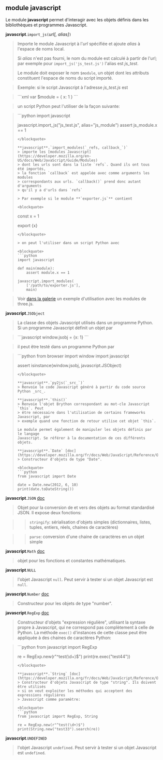 module **javascript**
---------------------

Le module **javascript** permet d'interagir avec les objets définis dans les
bibliothèques et programmes Javascript.

**javascript**.`import_js(`_url[, alias]_`)`
> Importe le module Javascript à l'_url_ spécifiée et ajoute _alias_ à
> l'espace de noms local.
>
> Si _alias_ n'est pas fourni, le nom du module est calculé à partir de l'url;
> par exemple pour `import_js('js_test.js')` l'alias est _js_test_.
>
> Le module doit exposer le nom `$module`, un objet dont les attributs
> constituent l'espace de noms du script importé.

> Exemple: si le script Javascript à l'adresse _js_test.js_ est

<blockquote>
```xml
var $module = {
    x: 1
}
```
</blockquote>

> un script Python peut l'utiliser de la façon suivante:

<blockquote>
```python
import javascript

javascript.import_js("js_test.js", alias="js_module")
assert js_module.x == 1
```
</blockquote>

**javascript**.`import_modules(`_refs, callback_`)`
> importe les [modules Javascript](https://developer.mozilla.org/en-US/docs/Web/JavaScript/Guide/Modules)
> dont les urls sont dans la liste `refs`. Quand ils ont tous été importés,
> la fonction `callback` est appelée avec comme arguments les modules
> correspondants aux urls. `callback()` prend donc autant d'arguments
> qu'il y a d'urls dans `refs`

> Par exemple si le module **`exporter.js`** contient

<blockquote>
```
const x = 1

export {x}
```
</blockquote>

> on peut l'utiliser dans un script Python avec

<blockquote>
```python
import javascript

def main(module):
    assert module.x == 1

javascript.import_modules(
    ['/path/to/exporter.js'],
    main)
```
</blockquote>

> Voir [dans la galerie](/gallery/three_webgl_interactive_cubes.html) un exemple d'utilisation avec les modules de three.js.

**javascript**.`JSObject`
> La classe des objets Javascript utilisés dans un programme Python. Si un
> programme Javascript définit un objet par

<blockquote>
```javascript
window.jsobj = {x: 1}
```
</blockquote>

> il peut être testé dans un programme Python par

<blockquote>
```python
from browser import window
import javascript

assert isinstance(window.jsobj, javascript.JSObject)
```
</blockquote>

**javascript**.`py2js(`_src_`)`
> Renvoie le code Javascript généré à partir du code source Python _src_.

**javascript**.`this()`
> Renvoie l'objet Brython correspondant au mot-cle Javascript `this`. Peut
> être nécessaire dans l'utilisation de certains frameworks Javascript, par
> exemple quand une fonction de retour utilise cet objet `this`.

Le module permet également de manipuler les objets définis par le langage
Javascript. Se référer à la documentation de ces différents objets.

**javascript**.`Date` [doc](https://developer.mozilla.org/fr/docs/Web/JavaScript/Reference/Objets_globaux/Date)
> Constructeur d'objets de type "Date".

<blockquote>
```python
from javascript import Date

date = Date.new(2012, 6, 10)
print(date.toDateString())
```
</blockquote>

**javascript**.`JSON` [doc](https://developer.mozilla.org/fr/docs/Web/JavaScript/Reference/Objets_globaux/JSON)
> Objet pour la conversion de et vers des objets au format standardisé JSON.
> Il expose deux fonctions:

>> `stringify`: sérialisation d'objets simples (dictionnaires, listes, tuples,
>> entiers, réels, chaines de caractères)

>> `parse`: conversion d'une chaine de caractères en un objet simple

**javascript**.`Math` [doc](https://developer.mozilla.org/fr/docs/Web/JavaScript/Reference/Objets_globaux/Math)
> objet pour les fonctions et constantes mathématiques.

**javascript**.`NULL`
> l'objet Javascript `null`. Peut servir à tester si un objet Javascript est
> `null`.

**javascript**.`Number` [doc](https://developer.mozilla.org/fr/docs/Web/JavaScript/Reference/Objets_globaux/Number)
> Constructeur pour les objets de type "number".

**javascript**.`RegExp` [doc](https://developer.mozilla.org/fr/docs/Web/JavaScript/Reference/Objets_globaux/RegExp)
> Constructeur d'objets "expression régulière", utilisant la syntaxe propre à
> Javascript, qui ne correspond pas complètement à celle de Python.
> La méthode `exec()` d'instances de cette classe peut être appliquée à des
> chaines de caractères Python:
<blockquote>
```python
from javascript import RegExp

re = RegExp.new(r"^test(\d+)$")
print(re.exec("test44"))
```
</blockquote>

**javascript**.`String` [doc](https://developer.mozilla.org/fr/docs/Web/JavaScript/Reference/Objets_globaux/String)
> Constructeur d'objets Javascript de type "string". Ils doivent être utilisés
> si on veut exploiter les méthodes qui acceptent des expressions régulières
> Javascript comme paramètre:

<blockquote>
```python
from javascript import RegExp, String

re = RegExp.new(r"^test(\d+)$")
print(String.new("test33").search(re))
```
</blockquote>

**javascript**.`UNDEFINED`
> l'objet Javascript `undefined`. Peut servir à tester si un objet Javascript
> est `undefined`.

